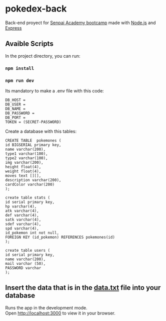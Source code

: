 # pokedex-back
Back-end proyect for [Senpai Academy bootcamp](https://senpaiacademy.com/bootcamp/full-stack-web-developer/) made with [Node.js](https://github.com/nodejs/node) and [Express](https://github.com/expressjs/express)

## Avaible Scripts

In the project directory, you can run:

### `npm install`
### `npm run dev`

Its mandatory to make a .env file with this code:

``` 
DB_HOST =  
DB_USER =
DB_NAME =
DB_PASSWORD =
DB_PORT =
TOKEN = (SECRET-PASSWORD)
```

Create a database with this tables:

``` 
CREATE TABLE  pokemones (
id BIGSERIAL primary key,
name varchar(200),
type1 varchar(100),
type2 varchar(100),
img varchar(200),
height float(4),
weight float(4),
moves text [][],
description varchar(200),
cardColor varchar(200)
);
``` 
``` 
create table stats (
id serial primary key,
hp varchar(4),
atk varchar(4),
def varchar(4),
satk varchar(4),
sdef varchar(4),
spd varchar(4),
id_pokemon int not null,
FOREIGN KEY (id_pokemon) REFERENCES pokemones(id)
);
``` 
``` 
create table users (
id serial primary key,
name varchar(200),
mail varchar (50),
PASSWORD varchar
);
``` 

## Insert the data that is in the [data.txt](https://github.com/CarlosSeguessa/pokedex-back/blob/master/data.txt) file into your database

Runs the app in the development mode.\
Open [http://localhost:3000](http://localhost:3000) to view it in your browser.
